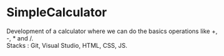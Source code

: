 # SimpleCalculator

Development of a calculator where we can do the basics operations like +, -, * and /.
<br>
Stacks : Git, Visual Studio, HTML, CSS, JS.
